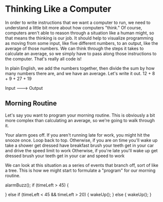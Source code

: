 # Thinking Like a Computer
In order to write instructions that we want a computer to run, we need to understand a little bit more about how computers "think." Of course, computers aren't able to reason through a situation like a human might, so that means the thinking is our job.
It should help to visualize programming as moving from some input, like five different numbers, to an output, like the average of those numbers. We can think through the steps it takes to calculate an average, so we simply have to pass along those instructions to the computer. That's really all code is!

In plain English, we add the numbers together, then divide the sum by how many numbers there are, and we have an average.
Let's write it out. 12 + 8 + 9 + 27 + 19

Input ---> Output

## Morning Routine
Let's say you want to program your morning routine. This is obviously a bit more complex than calculating an average, so we're going to walk through it.

Your alarm goes off. 
If you aren't running late for work, you might hit the snooze once. Loop back to top.
Otherwise, if you are on time
    you'll wake up
    take a shower
    get dressed
    have breakfast
    brush your teeth
    get in your car and drive the speed limit to work
Otherwise, if you're late
    you'll wake up
    get dressed
    brush your teeth
    get in your car and speed to work
 
 We can look at this situation as a series of events that branch off, sort of like a tree. This is how we might start to formulate a "program" for our morning routine.


 alarmBuzz();
 if (timeLeft > 45) {

 } else if (timeLeft < 45 && timeLeft > 20) {
     wakeUp();
 } else {
     wakeUp();
 }